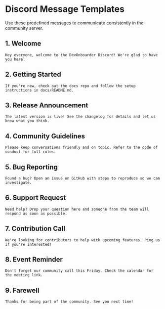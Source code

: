 # Discord Message Templates

Use these predefined messages to communicate consistently in the community server.

## 1. Welcome
```
Hey everyone, welcome to the DevOnboarder Discord! We're glad to have you here.
```

## 2. Getting Started
```
If you're new, check out the docs repo and follow the setup instructions in docs/README.md.
```

## 3. Release Announcement
```
The latest version is live! See the changelog for details and let us know what you think.
```

## 4. Community Guidelines
```
Please keep conversations friendly and on topic. Refer to the code of conduct for full rules.
```

## 5. Bug Reporting
```
Found a bug? Open an issue on GitHub with steps to reproduce so we can investigate.
```

## 6. Support Request
```
Need help? Drop your question here and someone from the team will respond as soon as possible.
```

## 7. Contribution Call
```
We're looking for contributors to help with upcoming features. Ping us if you're interested!
```

## 8. Event Reminder
```
Don't forget our community call this Friday. Check the calendar for the meeting link.
```

## 9. Farewell
```
Thanks for being part of the community. See you next time!
```
